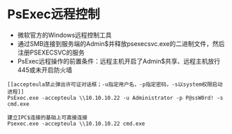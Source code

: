 # PsExec远程控制

* 微软官方的Windows远程控制工具
* 通过SMB连接到服务端的Admin$并释放psexecsvc.exe的二进制文件，然后注册PSEXECSVC的服务
* PsExec远程操作的前置条件：远程主机开启了Admin$共享、远程主机放行445或未开启防火墙

```
[[accepteula禁止弹出许可证对话框；-u指定用户名，-p指定密码，-s以system权限启动进程]]
PsExec.exe -accepteula \\10.10.10.22 -u Administrator -p P@ssW0rd! -s cmd.exe

建立IPC$连接的基础上可直接连接
Psexec.exe -accepteula \\10.10.10.22 cmd.exe
```

